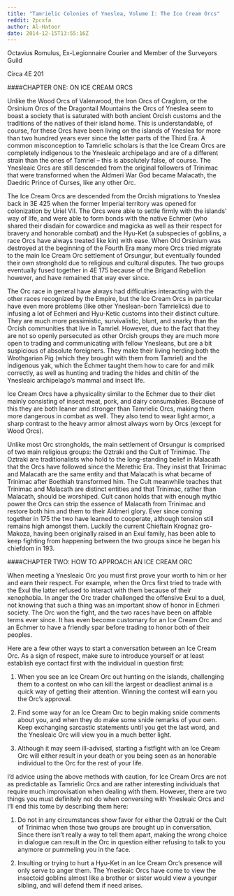 ```yaml
---
title: "Tamrielic Colonies of Yneslea, Volume I: The Ice Cream Orcs"
reddit: 2pcxfa
author: Al-Hatoor
date: 2014-12-15T13:55:16Z
---
```


Octavius Romulus, Ex-Legionnaire Courier and Member of the Surveyors Guild

Circa 4E 201

####CHAPTER ONE: ON ICE CREAM ORCS

Unlike the Wood Orcs of Valenwood, the Iron Orcs of Craglorn, or the Orsinium Orcs of the Dragontail Mountains the Orcs of Yneslea seem to boast a society that is saturated with both ancient Orcish customs and the traditions of the natives of their island home. This is understandable, of course, for these Orcs have been living on the islands of Yneslea for more than two hundred years ever since the latter parts of the Third Era. A common misconception to Tamrielic scholars is that the Ice Cream Orcs are completely indigenous to the Ynesleaic archipelago and are of a different strain than the ones of Tamriel – this is absolutely false, of course. The Ynesleaic Orcs are still descended from the original followers of Trinimac that were transformed when the Aldmeri War God became Malacath, the Daedric Prince of Curses, like any other Orc.

The Ice Cream Orcs are descended from the Orcish migrations to Yneslea back in 3E 425 when the former Imperial territory was opened for colonization by Uriel VII. The Orcs were able to settle firmly with the islands’ way of life, and were able to form bonds with the native Echmer (who shared their disdain for cowardice and magicka as well as their respect for bravery and honorable combat) and the Hyu-Ket (a subspecies of goblins, a race Orcs have always treated like kin) with ease. When Old Orsinium was destroyed at the beginning of the Fourth Era many more Orcs tried migrate to the main Ice Cream Orc settlement of Orsungur, but eventually founded their own stronghold due to religious and cultural disputes. The two groups eventually fused together in 4E 175 because of the Brigand Rebellion however, and have remained that way ever since.

The Orc race in general have always had difficulties interacting with the other races recognized by the Empire, but the Ice Cream Orcs in particular have even more problems (like other Yneslean-born Tamrielics) due to infusing a lot of Echmeri and Hyu-Ketic customs into their distinct culture. They are much more pessimistic, survivalistic, blunt, and snarky than the Orcish communities that live in Tamriel. However, due to the fact that they are not so openly persecuted as other Orcish groups they are much more open to trading and communicating with fellow Ynesleans, but are a bit suspicious of absolute foreigners. They make their living herding both the Wrothgarian Pig (which they brought with them from Tamriel) and the indigenous yak, which the Echmer taught them how to care for and milk correctly, as well as hunting and trading the hides and chitin of the Ynesleaic archipelago’s mammal and insect life.

Ice Cream Orcs have a physicality similar to the Echmer due to their diet mainly consisting of insect meat, pork, and dairy consumables. Because of this they are both leaner and stronger than Tamrielic Orcs, making them more dangerous in combat as well. They also tend to wear light armor, a sharp contrast to the heavy armor almost always worn by Orcs (except for Wood Orcs).

Unlike most Orc strongholds, the main settlement of Orsungur is comprised of two main religious groups: the Oztraki and the Cult of Trinimac. The Oztraki are traditionalists who hold to the long-standing belief in Malacath that the Orcs have followed since the Merethic Era. They insist that Trinimac and Malacath are the same entity and that Malacath is what became of Trinimac after Boethiah transformed him. The Cult meanwhile teaches that Trinimac and Malacath are distinct entities and that Trinimac, rather than Malacath, should be worshiped. Cult canon holds that with enough mythic power the Orcs can strip the essence of Malacath from Trinimac and restore both him and them to their Aldmeri glory. Ever since coming together in 175 the two have learned to cooperate, although tension still remains high amongst them. Luckily the current Chieftain Krognaz gro-Makoza, having been originally raised in an Exul family, has been able to keep fighting from happening between the two groups since he began his chiefdom in 193.

####CHAPTER TWO: HOW TO APPROACH AN ICE CREAM ORC

When meeting a Ynesleaic Orc you must first prove your worth to him or her and earn their respect. For example, when the Orcs first tried to trade with the Exul the latter refused to interact with them because of their xenophobia. In anger the Orc trader challenged the offensive Exul to a duel, not knowing that such a thing was an important show of honor in Echmeri society. The Orc won the fight, and the two races have been on affable terms ever since. It has even become customary for an Ice Cream Orc and an Echmer to have a friendly spar before trading to honor both of their peoples.

Here are a few other ways to start a conversation between an Ice Cream Orc. As a sign of respect, make sure to introduce yourself or at least establish eye contact first with the individual in question first:

1. When you see an Ice Cream Orc out hunting on the islands, challenging them to a contest on who can kill the largest or deadliest animal is a quick way of getting their attention. Winning the contest will earn you the Orc’s approval.

2. Find some way for an Ice Cream Orc to begin making snide comments about you, and when they do make some snide remarks of your own. Keep exchanging sarcastic statements until you get the last word, and the Ynesleaic Orc will view you in a much better light.

3. Although it may seem ill-advised, starting a fistfight with an Ice Cream Orc will either result in your death or you being seen as an honorable individual to the Orc for the rest of your life.

I’d advice using the above methods with caution, for Ice Cream Orcs are not as predictable as Tamrielic Orcs and are rather interesting individuals that require much improvisation when dealing with them. However, there are two things you must definitely not do when conversing with Ynesleaic Orcs and I’ll end this tome by describing them here:

1. Do not in any circumstances show favor for either the Oztraki or the Cult of Trinimac when those two groups are brought up in conversation. Since there isn’t really a way to tell them apart, making the wrong choice in dialogue can result in the Orc in question either refusing to talk to you anymore or pummeling you in the face.

2. Insulting or trying to hurt a Hyu-Ket in an Ice Cream Orc’s presence will only serve to anger them. The Ynesleaic Orcs have come to view the insectoid goblins almost like a brother or sister would view a younger sibling, and will defend them if need arises.
